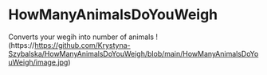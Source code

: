 # HowManyAnimalsDoYouWeigh
Converts your wegih into number of animals
!(https://https://github.com/Krystyna-Szybalska/HowManyAnimalsDoYouWeigh/blob/main/HowManyAnimalsDoYouWeigh/image.jpg)
